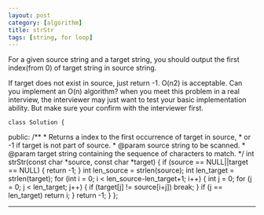 ```yaml
---
layout: post
category: [algorithm]
title: strStr
tags: [string, for loop]
---
```


  For a given source string and a target string, you should output the first index(from 0) of target string in source string.

  If target does not exist in source, just return -1.
  O(n2) is acceptable. Can you implement an O(n) algorithm?
when you meet this problem in a real interview, the interviewer may just want to test your basic implementation ability. But make sure your confirm with the interviewer first.

<!--more-->

	class Solution {
public:
    /**
     * Returns a index to the first occurrence of target in source,
     * or -1  if target is not part of source.
     * @param source string to be scanned.
     * @param target string containing the sequence of characters to match.
     */
    int strStr(const char *source, const char *target) {
        if (source == NULL||target == NULL) {
        return -1;
        }
        int len_source = strlen(source);
        int len_target = strlen(target);
        for (int i = 0; i < len_source-len_target+1; i++) {
          int j = 0;
          for (j = 0; j < len_target; j++) {
            if (target[j] != source[i+j])
            break;
          }
          if (j == len_target)
          return i;
        }
        return -1;
    }
};
	
---
